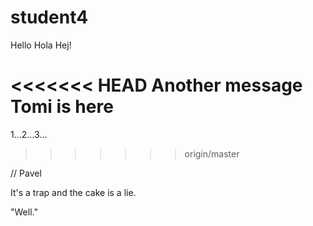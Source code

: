 # student4

Hello Hola Hej!

<<<<<<< HEAD
Another message
Tomi is here
=======
1...2...3...
>>>>>>> origin/master

// Pavel

It's a trap and the cake is a lie.

"Well."
